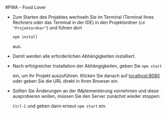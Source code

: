 
#PWA - Food Lover

- Zum Starten des Projektes wechseln Sie im Terminal (Terminal Ihres Rechners oder das Terminal in der IDE) in den Projektordner (`cd "Projektordner"`) und führen dort 

    `npm install` 

    aus. 


- Damit werden alle erforderlichen Abhängigkeiten installiert.


- Nach erfolgreicher Installation der Abhängigkeiten, geben Sie `npm start` 

    ein, um Ihr Projekt auszuführen. Klicken Sie danach auf [localhost:8080](http://localhost:8080) oder geben Sie die URL direkt in Ihren Browser ein.


- Sollten Sie Änderungen an der IMplementierung vornehmen und diese ausprobieren wollen, müssen Sie den Server zunächst wieder stoppen:

    `Ctrl-C` und geben dann erneut `npm start` ein. 


